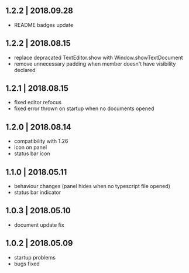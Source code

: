 ## 1.2.2 | 2018.09.28

- README badges update

## 1.2.2 | 2018.08.15

- replace depracated TextEditor.show with Window.showTextDocument
- remove unnecessary padding when member doesn't have visibility declared

## 1.2.1 | 2018.08.15

- fixed editor refocus
- fixed error thrown on startup when no documents opened

## 1.2.0 | 2018.08.14

- compatibility with 1.26
- icon on panel
- status bar icon 

## 1.1.0 | 2018.05.11

- behaviour changes (panel hides when no typescript file opened)
- status bar indicator


## 1.0.3 | 2018.05.10

- document update fix

## 1.0.2 | 2018.05.09

- startup problems
- bugs fixed
